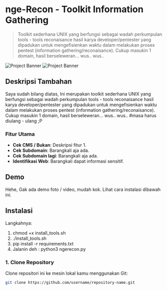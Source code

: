 # **nge-Recon - Toolkit Information Gathering**
> Toolkit sederhana UNIX yang berfungsi sebagai wadah perkumpulan tools - tools reconaisance hasil karya developer/pentester yang dipadukan untuk mengefisienkan waktu dalam melakukan proses pentest (information gathering/reconaisance). Cukup masukin 1 domain, hasil berseleweran... wus.. wus..

![Project Banner](https://i.ibb.co.com/pLJf2BK/ngerecon1.jpg)
![Project Banner](https://i.ibb.co.com/z2cbzMx/ngerecon2.jpg)

## **Deskripsi Tambahan**
Saya sudah bilang diatas, Ini merupakan toolkit sederhana UNIX yang berfungsi sebagai wadah perkumpulan tools - tools reconaisance hasil karya developer/pentester yang dipadukan untuk mengefisienkan waktu dalam melakukan proses pentest (information gathering/reconaisance). Cukup masukin 1 domain, hasil berseleweran... wus.. wus..
#masa harus diulang - ulang ;P

### **Fitur Utama**
- **Cek CMS / Bukan**: Deskripsi fitur 1.
- **Cek Subdomain**: Barangkali aja ada.
- **Cek Subdomain lagi**: Barangkali aja ada.
- **Identifikasi Web**: Barangkali dapat informasi sensitif.

## **Demo**
Hehe, Gak ada demo foto / video, mudah kok. Lihat cara instalasi dibawah ini.

## **Instalasi**
Langkahnya:
1. chmod +x install_tools.sh
2. ./install_tools.sh
3. pip install -r requirements.txt
4. Jalanin deh : python3 ngerecon.py
 
### 1. **Clone Repository**
Clone repositori ini ke mesin lokal kamu menggunakan Git:
```bash
git clone https://github.com/username/repository-name.git
